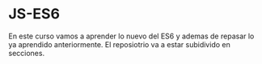 # JS-ES6
En este curso vamos a aprender lo nuevo del ES6 y ademas de repasar lo ya aprendido anteriormente.
El reposiotrio va a estar subidivido en secciones.
